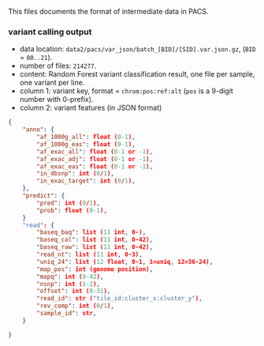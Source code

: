 This files documents the format of intermediate data in PACS.

### variant calling output 

* data location: `data2/pacs/var_json/batch_[BID]/[SID].var.json.gz`, (`BID` = `00..21`). 
* number of files: `214277`.
* content: Random Forest variant classification result, one file per sample, one variant per line. 
* column 1: variant key, format = `chrom:pos:ref:alt` (`pos` is a 9-digit number with 0-prefix). 
* column 2: variant features (in JSON format)

```json
{
	"anno": {
		"af_1000g_all": float (0-1),
		"af_1000g_eas": float (0-1),
		"af_exac_all": float (0-1 or -1),
		"af_exac_adj": float (0-1 or -1),
		"af_exac_eas": float (0-1 or -1),
		"in_dbsnp": int (0/1),
		"in_exac_target": int (0/1),
	},
	"predict": {
		"pred": int (0/1),
		"prob": float (0-1),
	}
	"read": {
		"baseq_baq": list (11 int, 0-),
		"baseq_cal": list (11 int, 0-42),
		"baseq_raw": list (11 int, 0-42),
		"read_nt": list (11 int, 0-3),
		"uniq_24": list (12 float, 0-1, 1=uniq, 12=36-24),
		"map_pos": int (genome position),
		"mapq": int (0-42),
		"nsnp": int (1-2),
		"offset": int (0-31),
		"read_id": str ("tile_id:cluster_x:cluster_y"),
		"rev_comp": int (0/1), 
		"sample_id": str, 
	}

}
```
